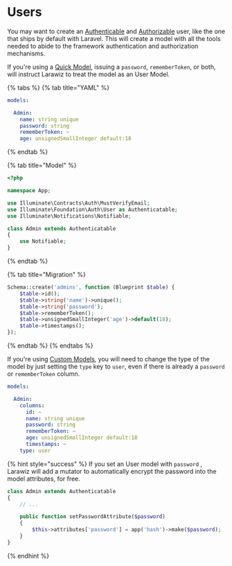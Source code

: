 # Users

You may want to create an [Authenticable](https://laravel.com/docs/7.x/authentication) and [Authorizable](https://laravel.com/docs/7.x/authorization) user, like the one that ships by default with Laravel. This will create a model with all the tools needed to abide to the framework authentication and authorization mechanisms.

If you're using a [Quick Model](./#quick-model), issuing a `password`, `rememberToken`, or both, will instruct Larawiz to treat the model as an User Model.

{% tabs %}
{% tab title="YAML" %}
```yaml
models:

  Admin:
    name: string unique
    password: string
    rememberToken: ~
    age: unsignedSmallInteger default:18
```
{% endtab %}

{% tab title="Model" %}
```php
<?php

namespace App;

use Illuminate\Contracts\Auth\MustVerifyEmail;
use Illuminate\Foundation\Auth\User as Authenticatable;
use Illuminate\Notifications\Notifiable;

class Admin extends Authenticatable
{
    use Notifiable;
}
```
{% endtab %}

{% tab title="Migration" %}
```php
Schema::create('admins', function (Blueprint $table) {
    $table->id();
    $table->string('name')->unique();
    $table->string('password');
    $table->rememberToken();
    $table->unsignedSmallInteger('age')->default(18);
    $table->timestamps();
});
```
{% endtab %}
{% endtabs %}

If you're using [Custom Models](./#custom-model), you will need to change the type of the model by just setting the `type` key to `user`, even if there is already  a `password` or `rememberToken` column.

```yaml
models:

  Admin:
    columns:
      id: ~
      name: string unique
      password: string
      rememberToken: ~
      age: unsignedSmallInteger default:18
      timestamps: ~
    type: user
```

{% hint style="success" %}
If you set an User model with `password` ,  Larawiz will add a mutator to automatically encrypt the password into the model attributes, for free.

```php
class Admin extends Authenticatable
{
    // ...

    public function setPasswordAttribute($password)
    {
        $this->attributes['password'] = app('hash')->make($password);
    }
}
```
{% endhint %}



